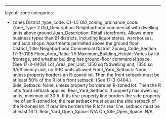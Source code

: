 ---
layout: zone
categories: 
  - zones
District_type_code: C1-1.5
Old_zoning_ordinance_code: 
Zone_Type: 2
Old_Description: Neighborhood commercial with dwelling units above ground
Juan_Description: Retail storefronts. Allows more business types than B1 districts, including liquor stores, warehouses, and auto shops. Apartments permitted above the ground floor.
District_Title: Neighborhood Commercial District
Zoning_Code_Section: 17-3-0105
Floor_Area_Ratio: 1.5
Maximum_Building_Height: Varies by lot frontage, and whether building has ground-floor commercial space. (See 17-3-0408)
Lot_Area_per_Unit: 1350 sq ft/dwelling unit, 1350 sq ft/efficiency unit, no SRO units allowed
Front_Yard_Setback: None, unless property borders an R-zoned lot. Then the front setback must be at least 50% of the R lot's front setback. (See 17-3-0404.)
Side_Setback: None, unless property borders an R-zoned lot. Then the R lot's front setback applies.
Rear_Yard_Setback: If property has dwelling units, minimum of 30 ft. If its rear property line borders the side property line of an R-zoned lot, the rear setback must equal the side setback of the R-zoned lot. If rear line borders the R lot's rear line, setback must be at least 16 ft.
Rear_Yard_Open_Space: N/A
On_Site_Open_Space: N/A
